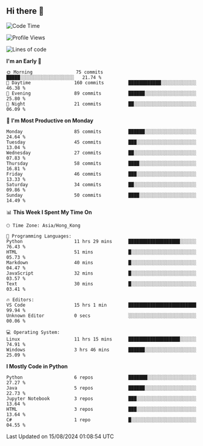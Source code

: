 ## Hi there 👋

<!--
**gessiegulugulu/gessiegulugulu** is a ✨ _special_ ✨ repository because its `README.md` (this file) appears on your GitHub profile.

Here are some ideas to get you started:

- 🔭 I’m currently working on ...
- 🌱 I’m currently learning ...
- 👯 I’m looking to collaborate on ...
- 🤔 I’m looking for help with ...
- 💬 Ask me about ...
- 📫 How to reach me: ...
- 😄 Pronouns: ...
- ⚡ Fun fact: ...
-->

<!--START_SECTION:waka-->
![Code Time](http://img.shields.io/badge/Code%20Time-11%20hrs%2018%20mins-blue)

![Profile Views](http://img.shields.io/badge/Profile%20Views-208-blue)

![Lines of code](https://img.shields.io/badge/From%20Hello%20World%20I%27ve%20Written-3.3%20million%20lines%20of%20code-blue)

**I'm an Early 🐤** 

```text
🌞 Morning                75 commits          █████░░░░░░░░░░░░░░░░░░░░   21.74 % 
🌆 Daytime                160 commits         ████████████░░░░░░░░░░░░░   46.38 % 
🌃 Evening                89 commits          ██████░░░░░░░░░░░░░░░░░░░   25.80 % 
🌙 Night                  21 commits          ██░░░░░░░░░░░░░░░░░░░░░░░   06.09 % 
```
📅 **I'm Most Productive on Monday** 

```text
Monday                   85 commits          ██████░░░░░░░░░░░░░░░░░░░   24.64 % 
Tuesday                  45 commits          ███░░░░░░░░░░░░░░░░░░░░░░   13.04 % 
Wednesday                27 commits          ██░░░░░░░░░░░░░░░░░░░░░░░   07.83 % 
Thursday                 58 commits          ████░░░░░░░░░░░░░░░░░░░░░   16.81 % 
Friday                   46 commits          ███░░░░░░░░░░░░░░░░░░░░░░   13.33 % 
Saturday                 34 commits          ██░░░░░░░░░░░░░░░░░░░░░░░   09.86 % 
Sunday                   50 commits          ████░░░░░░░░░░░░░░░░░░░░░   14.49 % 
```


📊 **This Week I Spent My Time On** 

```text
🕑︎ Time Zone: Asia/Hong_Kong

💬 Programming Languages: 
Python                   11 hrs 29 mins      ███████████████████░░░░░░   76.43 % 
HTML                     51 mins             █░░░░░░░░░░░░░░░░░░░░░░░░   05.73 % 
Markdown                 40 mins             █░░░░░░░░░░░░░░░░░░░░░░░░   04.47 % 
JavaScript               32 mins             █░░░░░░░░░░░░░░░░░░░░░░░░   03.57 % 
Text                     30 mins             █░░░░░░░░░░░░░░░░░░░░░░░░   03.41 % 

🔥 Editors: 
VS Code                  15 hrs 1 min        █████████████████████████   99.94 % 
Unknown Editor           0 secs              ░░░░░░░░░░░░░░░░░░░░░░░░░   00.06 % 

💻 Operating System: 
Linux                    11 hrs 15 mins      ███████████████████░░░░░░   74.91 % 
Windows                  3 hrs 46 mins       ██████░░░░░░░░░░░░░░░░░░░   25.09 % 
```

**I Mostly Code in Python** 

```text
Python                   6 repos             ███████░░░░░░░░░░░░░░░░░░   27.27 % 
Java                     5 repos             ██████░░░░░░░░░░░░░░░░░░░   22.73 % 
Jupyter Notebook         3 repos             ███░░░░░░░░░░░░░░░░░░░░░░   13.64 % 
HTML                     3 repos             ███░░░░░░░░░░░░░░░░░░░░░░   13.64 % 
C#                       1 repo              █░░░░░░░░░░░░░░░░░░░░░░░░   04.55 % 
```




 Last Updated on 15/08/2024 01:08:54 UTC
<!--END_SECTION:waka-->
